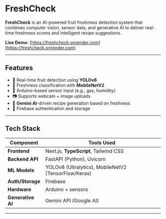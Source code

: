 # FreshCheck

**FreshCheck** is an AI-powered fruit freshness detection system that combines computer vision, sensor data, and generative AI to deliver real-time freshness scores and intelligent recipe suggestions.

 **Live Demo**: [https://freshcheck.onrender.com](https://freshcheck.onrender.com)

---

## Features

- 🍎 Real-time fruit detection using **YOLOv8**
- 🧠 Freshness classification with **MobileNetV2**
- 📡 Arduino-based sensor input (e.g., gas, humidity)
- 📷 Supports webcam + image uploads
- 🧾 **Gemini AI**-driven recipe generation based on freshness
- 🔐 Firebase authentication and storage

---

## Tech Stack

| Component         | Tools Used                                           |
|------------------|------------------------------------------------------|
| **Frontend**      | Next.js, **TypeScript**, Tailwind CSS               |
| **Backend API**   | FastAPI (Python), Uvicorn                          |
| **ML Models**     | YOLOv8 (Ultralytics), MobileNetV2 (TensorFlow/Keras)|
| **Auth/Storage**  | Firebase                                            |
| **Hardware**      | Arduino + sensors                                   |
| **Generative AI** | Gemini API (Google AI)                              |

---
